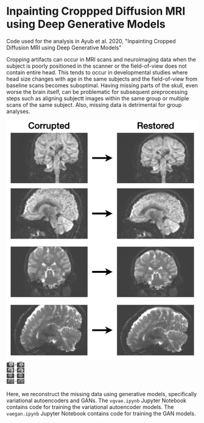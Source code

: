 # Inpainting Croppped Diffusion MRI using Deep Generative Models

Code used for the analysis in Ayub et al. 2020, "Inpainting Cropped Diffusion MRI using Deep Generative Models"

Cropping artifacts can occur in MRI scans and neuroimaging data when the subject is poorly positioned in the scanner or the field-of-view does not contain entire head. This tends to occur in developmental studies where head size changes with age in the same subjects and the field-of-view from baseline scans becomes suboptimal. Having missing parts of the skull, even worse the brain itself, can be problematic for subsequent preprocessing steps such as aligning subjectt images within the same group or multiple scans of the same subject. Also, missing data is detrimental for group analyses.

![](images/example.png)
<img src="images/example.png" width="48">

Here, we reconstruct the missing data using generative models, specifically variational autoencoders and GANs. The `vqvae.ipynb` Jupyter Notebook contains code for training the variational autoencoder models. The `vaegan.ipynb` Jupyter Notebook contains code for training the GAN models.
